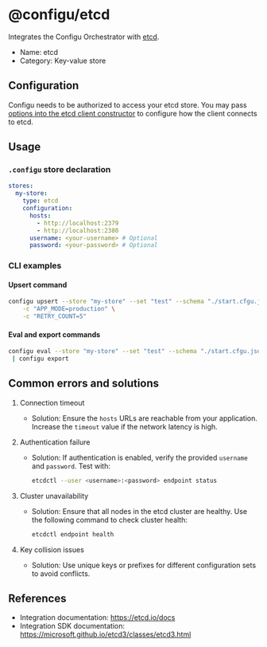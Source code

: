 # @configu/etcd

Integrates the Configu Orchestrator with [etcd](https://etcd.io/).

- Name: etcd
- Category: Key-value store

## Configuration

Configu needs to be authorized to access your etcd store. You may pass [options into the etcd client constructor](https://microsoft.github.io/etcd3/interfaces/ioptions.html) to configure how the client connects to etcd.

## Usage

### `.configu` store declaration

```yaml
stores:
  my-store:
    type: etcd
    configuration:
      hosts:
        - http://localhost:2379
        - http://localhost:2380
      username: <your-username> # Optional
      password: <your-password> # Optional
```

### CLI examples

#### Upsert command

```bash
configu upsert --store "my-store" --set "test" --schema "./start.cfgu.json" \
    -c "APP_MODE=production" \
    -c "RETRY_COUNT=5"
```

#### Eval and export commands

```bash
configu eval --store "my-store" --set "test" --schema "./start.cfgu.json" \
 | configu export
```

## Common errors and solutions

1. Connection timeout

   - Solution: Ensure the `hosts` URLs are reachable from your application. Increase the `timeout` value if the network latency is high.

2. Authentication failure

   - Solution: If authentication is enabled, verify the provided `username` and `password`. Test with:
     ```bash
     etcdctl --user <username>:<password> endpoint status
     ```

3. Cluster unavailability

   - Solution: Ensure that all nodes in the etcd cluster are healthy. Use the following command to check cluster health:
     ```bash
     etcdctl endpoint health
     ```

4. Key collision issues
   - Solution: Use unique keys or prefixes for different configuration sets to avoid conflicts.

## References

- Integration documentation: https://etcd.io/docs
- Integration SDK documentation: https://microsoft.github.io/etcd3/classes/etcd3.html
